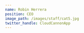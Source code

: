 ```yaml
---
name: Robin Herrera
position: CEO
image_path: /images/staff/cat5.jpg
twitter_handle: CloudCannonApp
---
```

